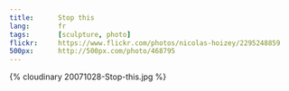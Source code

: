 ```yaml
---
title:      Stop this
lang:       fr
tags:       [sculpture, photo]
flickr:     https://www.flickr.com/photos/nicolas-hoizey/2295248859
500px:      http://500px.com/photo/468795
---
```


{% cloudinary 20071028-Stop-this.jpg %}

